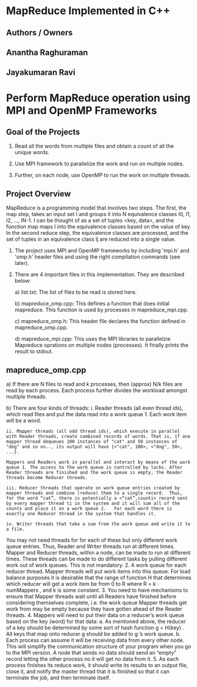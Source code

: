 MapReduce Implemented in C++
=============================

Authors / Owners
-----------------
Anantha Raghuraman 
-------------------
Jayakumaran Ravi 
-----------------



# Perform MapReduce operation using MPI and OpenMP Frameworks

Goal of the Projects
---------------------
1) Read all the words from multiple files and obtain a count of all the unique words.

2) Use MPI framework to parallelize the work and run on multiple nodes. 

3) Further, on each node, use OpenMP to run the work on multiple threads.


Project Overview
-----------------------
MapReduce is a programming model that involves two steps. The first, the map step, takes an input set I and groups it into N equivalence classes I0, I1, I2, ..., IN-1. I can be thought of as a set of tuples <key, data>, and the function map maps I into the equivalence classes based on the value of key. In the second reduce step, the equivalence classes are processed, and the set of tuples in an equivalence class Ij are reduced into a single value.

1) The project uses MPI and OpenMP frameworks by including 'mpi.h' and 'omp.h' header files and using the right compilation commands (see later).


2) There are 4 important files in this implementation. They are described below:

	a) list.txt: The list of files to be read is stored here.

	b) mapreduce_omp.cpp: This defines a function that does initial mapreduce. This function is used by processes in mapreduce_mpi.cpp.

	c) mapreduce_omp.h: This header file declares the function defined in mapreduce_omp.cpp.

	d) mapreduce_mpi.cpp: This uses the MPI libraries to parallelzie Mapreduce oprations on multiple nodes (processes). It finally prints the result to stdout.


mapreduce_omp.cpp
-----------------

a) If there are N files to read and k processes, then (approx) N/k files are read by each process. Each process further divides the workload amongst multiple threads.

b) There are four kinds of threads:
	i. Reader threads (all even thread ids), which read files and put the data read into a work queue 1. Each work item will be a word.

	ii. Mapper threads (all odd thread ids), which execute in parallel with Reader threads, create combined records of words. That is, if one mapper thread dequeues 100 instances of "cat" and 50 instances of "dog" and so on.., its output will have {<"cat", 100>, <"dog", 50>, ...}.

	Mappers and Readers work in parallel and interact by means of the work queue 1. The access to the work queue is controlled by locks. After Reader threads are finished and the work queue is empty, the Reader threads become Reducer threads.

	iii. Reducer threads that operate on work queue entries created by mapper threads and combine (reduce) them to a single record.  Thus, for the word “cat”, there is potentially a <“cat”,counti> record sent by every mapper thread ti in the system and it will sum all of the counts and place it on a work queue 2.   For each word there is exactly one Reducer thread in the system that handles it.

	iv. Writer threads that take a sum from the work queue and write it to a file.
You may not need threads for for each of these but only different work queue entries.  Thus, Reader 
and Writer threads run at different times.  Mapper and Reducer threads, within a node, can be made to 
run at different times.  These threads can be made to do different tasks by pulling different work out 
of work queues.  This is not mandatory.
2.
A work queue for each reducer thread.  Mapper threads will put work items into this queue.  For load 
balance purposes it is desirable that the range of function 
H
 that determines which reducer will get a 
work item be from 0 to R where 
R = k
⋅
numMappers
, and 
k
 is some constant.
3.
You need to have mechanisms to ensure that Mapper threads wait until all Readers have finished 
before considering themselves complete, i.e. the work queue Mapper threads get work from may be 
empty because they have gotten ahead of the Reader threads.
4.
Mappers will need to put their data on a reducer’s work queue based on the key (word) for that data:
a.
As mentioned above, the reducer of a key should be determined by some sort of hash function 
g 
= H(key)
.  All keys that map onto reducer 
g
 should be added to 
g
’s work queue. 
b.
Each process can assume it will be receiving data from every other node.  This will simplify the 
communication structure of your program when you go to the MPI version.  A node that sends no 
data should send an “empty” record letting the other process no it will get no data from it.
5.
As each process finishes its reduce work, it should write its results to an output file, close it, and 
notify the master thread that it is finished so that it can terminate the job, and then terminate itself.




